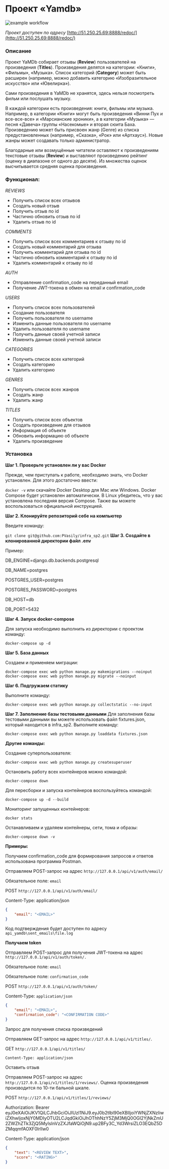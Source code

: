# Проект «Yamdb»

![example workflow](https://github.com/Pvasily/yamdb_final/actions/workflows/yamdb_workflow.yml/badge.svg?event=push)

*Проект доступен по адресу*  [http://51.250.25.69:8888/redoc/](http://51.250.25.69:8888/redoc/) 

### Описание

Проект YaMDb собирает отзывы (__Review__) пользователей на произведения (__Titles__). Произведения делятся на категории: «Книги», «Фильмы», «Музыка». Список категорий (__Category__) может быть расширен (например, можно добавить категорию «Изобразительное искусство» или «Ювелирка»).

Сами произведения в YaMDb не хранятся, здесь нельзя посмотреть фильм или послушать музыку.

В каждой категории есть произведения: книги, фильмы или музыка. Например, в категории «Книги» могут быть произведения «Винни Пух и все-все-все» и «Марсианские хроники», а в категории «Музыка» — песня «Давеча» группы «Насекомые» и вторая сюита Баха. Произведению может быть присвоен жанр (Genre) из списка предустановленных (например, «Сказка», «Рок» или «Артхаус»). Новые жанры может создавать только администратор.

Благодарные или возмущённые читатели оставляют к произведениям текстовые отзывы (__Review__) и выставляют произведению рейтинг (оценку в диапазоне от одного до десяти). Из множества оценок высчитывается средняя оценка произведения.

### Функционал:
*REVIEWS*
- Получить список всех отзывов
- Создать новый отзыв
- Получить отзыв по id
- Частично обновить отзыв по id
- Удалить отзыв по id

*COMMENTS*
- Получить список всех комментариев к отзыву по id
- Создать новый комментарий для отзыва
- Получить комментарий для отзыва по id
- Частично обновить комментарий к отзыву по id
- Удалить комментарий к отзыву по id

*AUTH*
- Отправление confirmation_code на переданный email
- Получение JWT-токена в обмен на email и confirmation_code

*USERS*
- Получить список всех пользователей
- Создание пользователя
- Получить пользователя по username
- Изменить данные пользователя по username
- Удалить пользователя по username
- Получить данные своей учетной записи
- Изменить данные своей учетной записи

*CATEGORIES*
- Получить список всех категорий
- Создать категорию
- Удалить категорию

*GENRES*
- Получить список всех жанров
- Создать жанр
- Удалить жанр

*TITLES*
- Получить список всех объектов
- Создать произведение для отзывов
- Информация об объекте
- Обновить информацию об объекте
- Удалить произведение

### Установка
__Шаг 1. Проверьте установлен ли у вас Docker__

Прежде, чем приступать к работе, необходимо знать, что Docker установлен. Для этого достаточно ввести:

`docker -v`
или скачайте Docker Desktop для Mac или Windows. Docker Compose будет установлен автоматически. В Linux убедитесь, что у вас установлена последняя версия Compose. Также вы можете воспользоваться официальной инструкцией.

__Шаг 2. Клонируйте репозиторий себе на компьютер__

Введите команду:

`git clone git@github.com:PVasily/infra_sp2.git`
__Шаг 3. Создайте в клонированной директории файл .env__

Пример:

DB_ENGINE=django.db.backends.postgresql

DB_NAME=postgres

POSTGRES_USER=postgres

POSTGRES_PASSWORD=postgres

DB_HOST=db

DB_PORT=5432

__Шаг 4. Запуск docker-compose__

Для запуска необходимо выполнить из директории с проектом команду:

`docker-compose up -d`

__Шаг 5. База данных__

Создаем и применяем миграции:

`docker-compose exec web python manage.py makemigrations --noinput`
`docker-compose exec web python manage.py migrate --noinput`

__Шаг 6. Подгружаем статику__

Выполните команду:

`docker-compose exec web python manage.py collectstatic --no-input` 

__Шаг 7. Заполнение базы тестовыми данными__
Для заполнения базы тестовыми данными вы можете использовать файл fixtures.json, который находится в infra_sp2. Выполните команду:

`docker-compose exec web python manage.py loaddata fixtures.json`

__Другие команды:__

Создание суперпользователя:

`docker-compose exec web python manage.py createsuperuser`

Остановить работу всех контейнеров можно командой:

`docker-compose down`

Для пересборки и запуска контейнеров воспользуйтесь командой:

`docker-compose up -d --build` 

Мониторинг запущенных контейнеров:

`docker stats`

Останавливаем и удаляем контейнеры, сети, тома и образы:

`docker-compose down -v`

__Примеры:__

Получаем confirmation_code для формирования запросов и ответов использована программа Postman.

Отправляем POST-запрос на адрес `http://127.0.0.1/api/v1/auth/email/`

Обязательное поле: `email`

POST   `http://127.0.0.1/api/v1/auth/email/`

Content-Type: application/json

```json
{
    "email": "<EMAIL>"
}
```
Код подтверждения будет доступен по адресу `api_yamdb\sent_emails\file.log`

__Получаем token__

Отправляем POST-запрос для получения JWT-токена на адрес `http://127.0.0.1/api/v1/auth/token/.`

Обязательное поле: `email`

Обязательное поле: `confirmation_code`

POST  `http://127.0.0.1/api/v1/auth/token/`

Content-Type: `application/json`

```json
{
    "email": "<EMAIL>",
    "confirmation_code": "<CONFIRMATION CODE>"
}
```
Запрос для получения списка произведений

Отправляем GET-запрос на адрес `http://127.0.0.1/api/v1/titles/`.

GET `http://127.0.0.1/api/v1/titles/`

`Content-Type: application/json`

Оставить отзыв

Отправляем POST-запрос на адрес `http://127.0.0.1/api/v1/titles/1/reviews/`. Оценка произведения производится по 10-ти бальной шкале.

POST `http://127.0.0.1/api/v1/titles/1/reviews/`

Authorization: Bearer eyJ0eXAiOiJKV1QiLCJhbGciOiJIUzI1NiJ9.eyJ0b2tlbl90eXBlIjoiYWNjZXNzIiwiZXhwIjoxNjY0MDIyOTU2LCJqdGkiOiJhOThhNzY5ZjM3MjQ0OGI2YjNkZmU2ZWZhZTk3ZjQ5MyIsInVzZXJfaWQiOjN9.up2BFy3C_Yd3WrsiZLO3EQbZ5DZMqqmfAOXF0lrlIw0

Content-Type: application/json

```json
{
    "text": "<REVIEW TEXT>",
    "score": "<RATING>"
}
```
